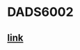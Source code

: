 # DADS6002
## [link](https://kmitlthailand-my.sharepoint.com/:f:/g/personal/66420081_kmitl_ac_th/Eossk1MAHkhCmmuHbrZPFvABc6tjYPQK4gx6hDfypwocTg?e=5%3avofLQ7&at=9)
